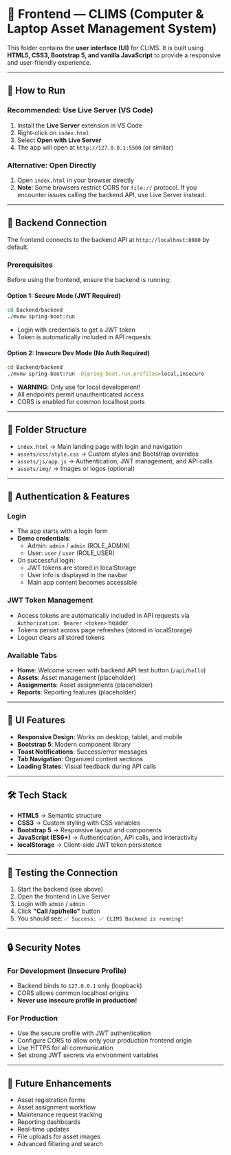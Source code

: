
# 🎨 Frontend — CLIMS (Computer & Laptop Asset Management System)

This folder contains the **user interface (UI)** for CLIMS. It is built using **HTML5, CSS3, Bootstrap 5, and vanilla JavaScript** to provide a responsive and user-friendly experience.

---

## 🚀 How to Run

### Recommended: Use Live Server (VS Code)
1. Install the **Live Server** extension in VS Code
2. Right-click on `index.html`
3. Select **Open with Live Server**
4. The app will open at `http://127.0.0.1:5500` (or similar)

### Alternative: Open Directly
1. Open `index.html` in your browser directly
2. **Note**: Some browsers restrict CORS for `file://` protocol. If you encounter issues calling the backend API, use Live Server instead.

---

## 🔗 Backend Connection

The frontend connects to the backend API at `http://localhost:8080` by default.

### Prerequisites
Before using the frontend, ensure the backend is running:

#### Option 1: Secure Mode (JWT Required)
```bash
cd Backend/backend
./mvnw spring-boot:run
```
- Login with credentials to get a JWT token
- Token is automatically included in API requests

#### Option 2: Insecure Dev Mode (No Auth Required)
```bash
cd Backend/backend
./mvnw spring-boot:run -Dspring-boot.run.profiles=local,insecure
```
- **WARNING**: Only use for local development!
- All endpoints permit unauthenticated access
- CORS is enabled for common localhost ports

---

## 📂 Folder Structure
- `index.html` → Main landing page with login and navigation
- `assets/css/style.css` → Custom styles and Bootstrap overrides
- `assets/js/app.js` → Authentication, JWT management, and API calls
- `assets/img/` → Images or logos (optional)

---

## 🔐 Authentication & Features

### Login
- The app starts with a login form
- **Demo credentials**:
  - Admin: `admin` / `admin` (ROLE_ADMIN)
  - User: `user` / `user` (ROLE_USER)
- On successful login:
  - JWT tokens are stored in localStorage
  - User info is displayed in the navbar
  - Main app content becomes accessible

### JWT Token Management
- Access tokens are automatically included in API requests via `Authorization: Bearer <token>` header
- Tokens persist across page refreshes (stored in localStorage)
- Logout clears all stored tokens

### Available Tabs
- **Home**: Welcome screen with backend API test button (`/api/hello`)
- **Assets**: Asset management (placeholder)
- **Assignments**: Asset assignments (placeholder)
- **Reports**: Reporting features (placeholder)

---

## 🎨 UI Features
- **Responsive Design**: Works on desktop, tablet, and mobile
- **Bootstrap 5**: Modern component library
- **Toast Notifications**: Success/error messages
- **Tab Navigation**: Organized content sections
- **Loading States**: Visual feedback during API calls

---

## 🛠️ Tech Stack
- **HTML5** → Semantic structure
- **CSS3** → Custom styling with CSS variables
- **Bootstrap 5** → Responsive layout and components
- **JavaScript (ES6+)** → Authentication, API calls, and interactivity
- **localStorage** → Client-side JWT token persistence

---

## 🧪 Testing the Connection

1. Start the backend (see above)
2. Open the frontend in Live Server
3. Login with `admin` / `admin`
4. Click **"Call /api/hello"** button
5. You should see: `✅ Success: ✅ CLIMS Backend is running!`

---

## 🔒 Security Notes

### For Development (Insecure Profile)
- Backend binds to `127.0.0.1` only (loopback)
- CORS allows common localhost origins
- **Never use insecure profile in production!**

### For Production
- Use the secure profile with JWT authentication
- Configure CORS to allow only your production frontend origin
- Use HTTPS for all communication
- Set strong JWT secrets via environment variables

---

## 📌 Future Enhancements
- Asset registration forms
- Asset assignment workflow
- Maintenance request tracking
- Reporting dashboards
- Real-time updates
- File uploads for asset images
- Advanced filtering and search
